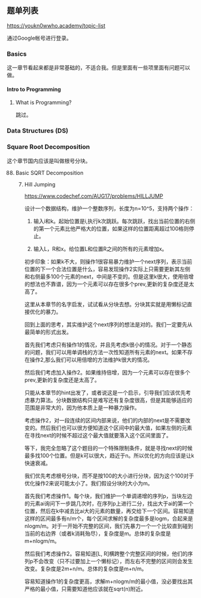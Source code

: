 ## 题单列表

https://youkn0wwho.academy/topic-list

通过Google帐号进行登录。

### Basics

这一章节看起来都是非常基础的，不适合我。但是里面有一些项里面有问题可以做。

#### Intro to Programming


1. What is Programming? 

    跳过。

### Data Structures (DS)

### Square Root Decomposition

这个章节国内应该是叫做根号分块。

88. Basic SQRT Decomposition
    	
    7. Hill Jumping

        https://www.codechef.com/AUG17/problems/HILLJUMP

        设计一个数据结构，维护一个整数序列，长度为n=10^5，支持两个操作：

        1. 输入i和k。起始位置是i,执行k次跳跃。每次跳跃，找出当前位置的右侧的第一个元素比他严格大的位置，如果这样的位置距离超过100格则停止。

        2. 输入L，R和x。给位置L和位置R之间的所有的元素增加x。

        初步印象：如果k不大，则操作1很容易暴力维护一个next序列，表示当前位置的下一个合法位置是什么，容易发现操作2实际上只需要更新其左侧和右侧最多100个元素的next，中间是不变的。但是这里k很大，使用倍增的想法也不靠谱，因为一个元素可以存在很多个prev,更新的复杂度还是太高了。

        这里从本章节的名字启发，试试看从分块去想。分块其实就是用懒标记直接优化的暴力。

        回到上面的思考，其实维护这个next序列的想法是对的。我们一定要先从最简单的形式出发。
        
        首先我们考虑只有操作1的情况，并且先考虑k很小的情况。对于一个静态的问题，我们可以用单调栈的方法一次性知道所有元素的next。如果不存在操作2,那么我们可以用倍增的方法维护k很大的情况。

        然后我们考虑加入操作2。如果维持倍增，因为一个元素可以存在很多个prev,更新的复杂度还是太高了。

        只能从本章节的hint出发了，或者说这是一个启示，引导我们应该优先考虑暴力算法。分块数据结构只是难写还有复杂度很高，但是其能够适应的范围是非常大的，因为他本质上是一种暴力操作。

        考虑操作2，对一段连续的区间内部来说，他们的内部的next是不需要改变的。然后我们也可以很方便知道这个区间中的最大值，如果左侧的元素在寻找next的时候不超过这个最大值就要落入这个区间里面了。

        等下，我完全忽略了这个题目的一个特殊限制条件，就是寻找next的时候最多找100个位置。但是k可以很大，趋近于n。所以优化的方向应该是让k快速衰减。

        我们优先考虑根号分块，而不是按100的大小进行分块，因为这个100对于优化操作2来说可能太小了。我们假设分块的大小为m。

        首先我们考虑操作1。每个块，我们维护一个单调递增的序列p，当块左边的元素ai询问下一步跳几次时，在序列p上进行二分，找出大于ai的第一个位置，然后在k中减去比ai大的元素的数量，再交给下一个区间。容易知道这样的区间最多有n/m个，每个区间求解的复杂度最多是logm，合起来是nlogm/m。对于一开始不完整的区间，我们先暴力一个一个比较直到碰到当前的右边界（或者k消耗殆尽），复杂度是m。总体的复杂度是m+nlogm/m。

        然后我们考虑操作2。容易知道[L, R]横跨整个完整区间的时候，他们的序列p不会改变（只不过要加上一个懒标记），而左右不完整的区间则会发生改变。复杂度是2m+n/m。总体的复杂度是m+n/m。

        容易知道操作1的复杂度更高，求解m+nlogm/m的最小值，没必要找出其严格的最小值，只需要知道他应该就在sqrt(n)附近。

